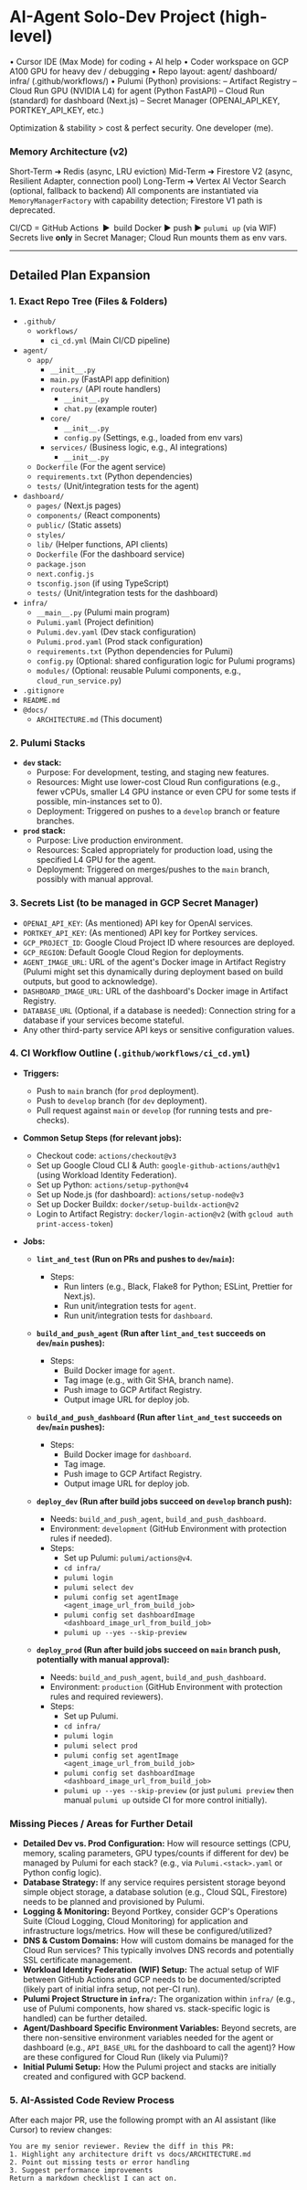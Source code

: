 # AI-Agent Solo-Dev Project (high-level)

• Cursor IDE (Max Mode) for coding + AI help
• Coder workspace on GCP A100 GPU for heavy dev / debugging
• Repo layout: agent/ dashboard/ infra/ (.github/workflows/)
• Pulumi (Python) provisions:
– Artifact Registry
– Cloud Run GPU (NVIDIA L4) for agent (Python FastAPI)
– Cloud Run (standard) for dashboard (Next.js)
– Secret Manager (OPENAI_API_KEY, PORTKEY_API_KEY, etc.)

Optimization & stability > cost & perfect security. One developer (me).

### Memory Architecture (v2)

Short-Term ➜ Redis (async, LRU eviction)
Mid-Term ➜ Firestore V2 (async, Resilient Adapter, connection pool)
Long-Term ➜ Vertex AI Vector Search (optional, fallback to backend)
All components are instantiated via `MemoryManagerFactory` with capability detection; Firestore V1 path is deprecated.

CI/CD = GitHub Actions ▶︎ build Docker ▶︎ push ▶︎ `pulumi up` (via WIF)
Secrets live **only** in Secret Manager; Cloud Run mounts them as env vars.

---

## Detailed Plan Expansion

### 1. Exact Repo Tree (Files & Folders)

- `.github/`
  - `workflows/`
    - `ci_cd.yml` (Main CI/CD pipeline)
- `agent/`
  - `app/`
    - `__init__.py`
    - `main.py` (FastAPI app definition)
    - `routers/` (API route handlers)
      - `__init__.py`
      - `chat.py` (example router)
    - `core/`
      - `__init__.py`
      - `config.py` (Settings, e.g., loaded from env vars)
    - `services/` (Business logic, e.g., AI integrations)
      - `__init__.py`
  - `Dockerfile` (For the agent service)
  - `requirements.txt` (Python dependencies)
  - `tests/` (Unit/integration tests for the agent)
- `dashboard/`
  - `pages/` (Next.js pages)
  - `components/` (React components)
  - `public/` (Static assets)
  - `styles/`
  - `lib/` (Helper functions, API clients)
  - `Dockerfile` (For the dashboard service)
  - `package.json`
  - `next.config.js`
  - `tsconfig.json` (if using TypeScript)
  - `tests/` (Unit/integration tests for the dashboard)
- `infra/`
  - `__main__.py` (Pulumi main program)
  - `Pulumi.yaml` (Project definition)
  - `Pulumi.dev.yaml` (Dev stack configuration)
  - `Pulumi.prod.yaml` (Prod stack configuration)
  - `requirements.txt` (Python dependencies for Pulumi)
  - `config.py` (Optional: shared configuration logic for Pulumi programs)
  - `modules/` (Optional: reusable Pulumi components, e.g., `cloud_run_service.py`)
- `.gitignore`
- `README.md`
- `@docs/`
  - `ARCHITECTURE.md` (This document)

### 2. Pulumi Stacks

- **`dev` stack:**
  - Purpose: For development, testing, and staging new features.
  - Resources: Might use lower-cost Cloud Run configurations (e.g., fewer vCPUs, smaller L4 GPU instance or even CPU for some tests if possible, min-instances set to 0).
  - Deployment: Triggered on pushes to a `develop` branch or feature branches.
- **`prod` stack:**
  - Purpose: Live production environment.
  - Resources: Scaled appropriately for production load, using the specified L4 GPU for the agent.
  - Deployment: Triggered on merges/pushes to the `main` branch, possibly with manual approval.

### 3. Secrets List (to be managed in GCP Secret Manager)

- `OPENAI_API_KEY`: (As mentioned) API key for OpenAI services.
- `PORTKEY_API_KEY`: (As mentioned) API key for Portkey services.
- `GCP_PROJECT_ID`: Google Cloud Project ID where resources are deployed.
- `GCP_REGION`: Default Google Cloud Region for deployments.
- `AGENT_IMAGE_URL`: URL of the agent's Docker image in Artifact Registry (Pulumi might set this dynamically during deployment based on build outputs, but good to acknowledge).
- `DASHBOARD_IMAGE_URL`: URL of the dashboard's Docker image in Artifact Registry.
- `DATABASE_URL` (Optional, if a database is needed): Connection string for a database if your services become stateful.
- Any other third-party service API keys or sensitive configuration values.

### 4. CI Workflow Outline (`.github/workflows/ci_cd.yml`)

- **Triggers:**

  - Push to `main` branch (for `prod` deployment).
  - Push to `develop` branch (for `dev` deployment).
  - Pull request against `main` or `develop` (for running tests and pre-checks).

- **Common Setup Steps (for relevant jobs):**

  - Checkout code: `actions/checkout@v3`
  - Set up Google Cloud CLI & Auth: `google-github-actions/auth@v1` (using Workload Identity Federation).
  - Set up Python: `actions/setup-python@v4`
  - Set up Node.js (for dashboard): `actions/setup-node@v3`
  - Set up Docker Buildx: `docker/setup-buildx-action@v2`
  - Login to Artifact Registry: `docker/login-action@v2` (with `gcloud auth print-access-token`)

- **Jobs:**

  - **`lint_and_test` (Run on PRs and pushes to `dev`/`main`):**

    - Steps:
      - Run linters (e.g., Black, Flake8 for Python; ESLint, Prettier for Next.js).
      - Run unit/integration tests for `agent`.
      - Run unit/integration tests for `dashboard`.

  - **`build_and_push_agent` (Run after `lint_and_test` succeeds on `dev`/`main` pushes):**

    - Steps:
      - Build Docker image for `agent`.
      - Tag image (e.g., with Git SHA, branch name).
      - Push image to GCP Artifact Registry.
      - Output image URL for deploy job.

  - **`build_and_push_dashboard` (Run after `lint_and_test` succeeds on `dev`/`main` pushes):**

    - Steps:
      - Build Docker image for `dashboard`.
      - Tag image.
      - Push image to GCP Artifact Registry.
      - Output image URL for deploy job.

  - **`deploy_dev` (Run after build jobs succeed on `develop` branch push):**

    - Needs: `build_and_push_agent`, `build_and_push_dashboard`.
    - Environment: `development` (GitHub Environment with protection rules if needed).
    - Steps:
      - Set up Pulumi: `pulumi/actions@v4`.
      - `cd infra/`
      - `pulumi login`
      - `pulumi select dev`
      - `pulumi config set agentImage <agent_image_url_from_build_job>`
      - `pulumi config set dashboardImage <dashboard_image_url_from_build_job>`
      - `pulumi up --yes --skip-preview`

  - **`deploy_prod` (Run after build jobs succeed on `main` branch push, potentially with manual approval):**
    - Needs: `build_and_push_agent`, `build_and_push_dashboard`.
    - Environment: `production` (GitHub Environment with protection rules and required reviewers).
    - Steps:
      - Set up Pulumi.
      - `cd infra/`
      - `pulumi login`
      - `pulumi select prod`
      - `pulumi config set agentImage <agent_image_url_from_build_job>`
      - `pulumi config set dashboardImage <dashboard_image_url_from_build_job>`
      - `pulumi up --yes --skip-preview` (or just `pulumi preview` then manual `pulumi up` outside CI for more control initially).

### Missing Pieces / Areas for Further Detail

- **Detailed Dev vs. Prod Configuration:** How will resource settings (CPU, memory, scaling parameters, GPU types/counts if different for dev) be managed by Pulumi for each stack? (e.g., via `Pulumi.<stack>.yaml` or Python config logic).
- **Database Strategy:** If any service requires persistent storage beyond simple object storage, a database solution (e.g., Cloud SQL, Firestore) needs to be planned and provisioned by Pulumi.
- **Logging & Monitoring:** Beyond Portkey, consider GCP's Operations Suite (Cloud Logging, Cloud Monitoring) for application and infrastructure logs/metrics. How will these be configured/utilized?
- **DNS & Custom Domains:** How will custom domains be managed for the Cloud Run services? This typically involves DNS records and potentially SSL certificate management.
- **Workload Identity Federation (WIF) Setup:** The actual setup of WIF between GitHub Actions and GCP needs to be documented/scripted (likely part of initial infra setup, not per-CI run).
- **Pulumi Project Structure in `infra/`:** The organization within `infra/` (e.g., use of Pulumi components, how shared vs. stack-specific logic is handled) can be further detailed.
- **Agent/Dashboard Specific Environment Variables:** Beyond secrets, are there non-sensitive environment variables needed for the agent or dashboard (e.g., `API_BASE_URL` for the dashboard to call the agent)? How are these configured for Cloud Run (likely via Pulumi)?
- **Initial Pulumi Setup:** How the Pulumi project and stacks are initially created and configured with GCP backend.

### 5. AI-Assisted Code Review Process

After each major PR, use the following prompt with an AI assistant (like Cursor) to review changes:

```plaintext
You are my senior reviewer. Review the diff in this PR:
1. Highlight any architecture drift vs docs/ARCHITECTURE.md
2. Point out missing tests or error handling
3. Suggest performance improvements
Return a markdown checklist I can act on.
```
